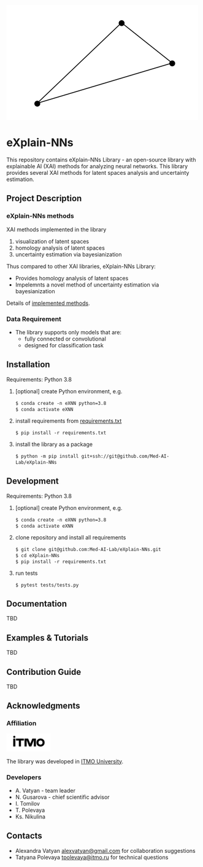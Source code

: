 ![logo](docs/logo.png)

# eXplain-NNs
This repository contains eXplain-NNs Library - an open-source library with explainable AI (XAI) methods for analyzing neural networks. This library provides several XAI methods for latent spaces analysis and uncertainty estimation.

## Project Description

### eXplain-NNs methods
XAI methods implemented in the library
1. visualization of latent spaces
1. homology analysis of latent spaces
1. uncertainty estimation via bayesianization

Thus compared to other XAI libraries, eXplain-NNs Library:
* Provides homology analysis of latent spaces
* Impelemnts a novel method of uncertainty estimation via bayesianization

Details of [implemented methods](docs/methods.md).

### Data Requirement
* The library supports only models that are:
    * fully connected or convolutional
    * designed for classification task

## Installation
Requirements: Python 3.8
1. [optional] create Python environment, e.g.
    ```
    $ conda create -n eXNN python=3.8
    $ conda activate eXNN
    ```
1. install requirements from [requirements.txt](requirements.txt)
    ```
    $ pip install -r requirements.txt
    ```
1. install the library as a package
    ```
    $ python -m pip install git+ssh://git@github.com/Med-AI-Lab/eXplain-NNs
    ```


## Development
Requirements: Python 3.8
1. [optional] create Python environment, e.g.
    ```
    $ conda create -n eXNN python=3.8
    $ conda activate eXNN
    ```
1. clone repository and install all requirements
    ```
    $ git clone git@github.com:Med-AI-Lab/eXplain-NNs.git
    $ cd eXplain-NNs
    $ pip install -r requirements.txt
    ```
1. run tests
    ```
    $ pytest tests/tests.py
    ```

## Documentation
TBD

## Examples & Tutorials
TBD

## Contribution Guide
TBD

## Acknowledgments
### Affiliation
![itmo_logo](docs/itmo_logo_small.png)

The library was developed in [ITMO University](https://en.itmo.ru/).

### Developers
* A. Vatyan - team leader
* N. Gusarova - chief scientific advisor
* I. Tomilov
* T. Polevaya
* Ks. Nikulina

## Contacts
* Alexandra Vatyan alexvatyan@gmail.com for collaboration suggestions
* Tatyana Polevaya tpolevaya@itmo.ru for technical questions